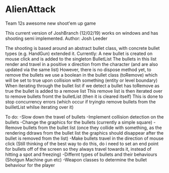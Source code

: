 # AlienAttack
Team 12s awesome new shoot'em up game

This current version of JoshBranch (12/02/19) works on windows and has shooting semi implemented.
Author: Josh Leeder

The shooting is based around an abstract bullet class, with concrete bullet types (e.g. HandGun) extended it.
Currently:
A new bullet is created on mouse click and is added to the singleton BulletList
The bullets in this list render and travel in a positive x direction from the character (and are also updated via the same list)
However, there is no dispose method yet, to remove the bullets we use a boolean in the bullet class (toRemove) which will be set to
true upon collision with something (entity or level boundary)
When iterating through the bullet list if we detect a bullet has toRemove as true the bullet is added to a remove list
This remove list is then iterated over to remove bullets fromt the bulletList (then it is cleared itself)
This is done to stop concurrency errors (which occur if tryingto remove bullets from the builletList whilse iterating over it)

To do:
-Slow down the travel of bullets
-Implement collision detection on the bullets
-Change the graphics for the bullets (currently a simple square)
-Remove bullets from the bullet list (once they collide with something, as the rendering ddraws from the bullet list the graphics should
disappear after the bullet is removed from the list)
-Make bullets travel in the direction of mouse click (Still thinking of the best way to do this, do i need to set an end point for bullets
off of the screen so they always travel towards it, instead of hitting a spot and freezing)
-Differnt types of bullets and their behaviours (Shotgun Machine gun etc)
-Weapon classes to determine the bullet behaviour for the player
